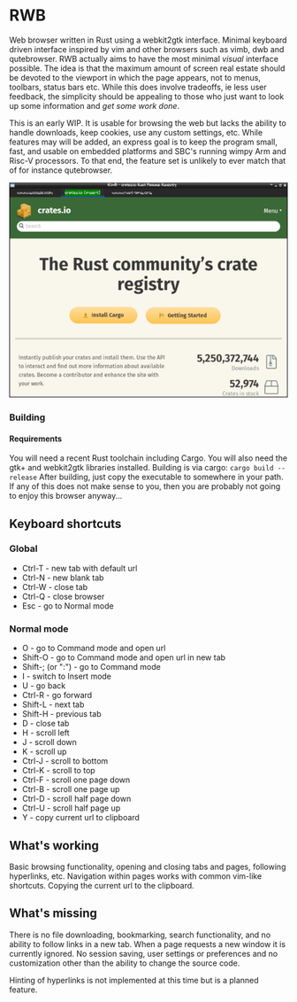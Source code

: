 # RWB
Web browser written in Rust using a webkit2gtk interface. Minimal keyboard
driven interface inspired by vim and other browsers such as vimb, dwb and
qutebrowser. RWB actually aims to have the most minimal *visual* interface
possible. The idea is that the maximum amount of screen real estate should be
devoted to the viewport in which the page appears, not to menus, toolbars, status
bars etc. While this does involve tradeoffs, ie less user feedback, the
simplicity should be appealing to those who just want to look up some information
and *get some work done*.

This is an early WIP. It is usable for browsing the web but lacks the ability
to handle downloads, keep cookies, use any custom settings, etc. While features
may will be added, an express goal is to keep the program small, fast, and
usable on embedded platforms and SBC's running wimpy Arm and Risc-V processors.
To that end, the feature set is unlikely to ever match that of for instance
qutebrowser.

![rwb.png](doc/insert.png)

### Building
#### Requirements
You will need a recent Rust toolchain including Cargo. You will also need the
gtk+ and webkit2gtk libraries installed. Building is via cargo:
```cargo build --release```
After building, just copy the executable to somewhere in your path. If any of
this does not make sense to you, then you are probably not going to enjoy this
browser anyway...

## Keyboard shortcuts
### Global
* Ctrl-T - new tab with default url
* Ctrl-N - new blank tab
* Ctrl-W - close tab
* Ctrl-Q - close browser
* Esc - go to Normal mode
### Normal mode
* O - go to Command mode and open url
* Shift-O - go to Command mode and open url in new tab
* Shift-; (or ":") - go to Command mode
* I - switch to Insert mode
* U - go back
* Ctrl-R - go forward
* Shift-L - next tab
* Shift-H - previous tab
* D - close tab
* H - scroll left
* J - scroll down
* K - scroll up
* Ctrl-J - scroll to bottom
* Ctrl-K - scroll to top
* Ctrl-F - scroll one page down
* Ctrl-B - scroll one page up
* Ctrl-D - scroll half page down
* Ctrl-U - scroll half page up
* Y - copy current url to clipboard

## What's working
Basic browsing functionality, opening and closing tabs and pages, following
hyperlinks, etc. Navigation within pages works with common vim-like shortcuts.
Copying the current url to the clipboard.

## What's missing
There is no file downloading, bookmarking, search functionality, and no ability
to follow links in a new tab. When a page requests a new window it is currently
ignored. No session saving, user settings or preferences and no customization
other than the ability to change the source code.

Hinting of hyperlinks is not implemented at this time but is a planned feature.
